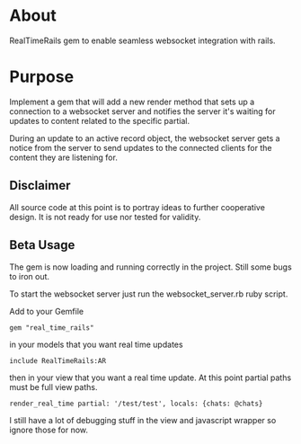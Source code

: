 About
=====

RealTimeRails gem to enable seamless websocket integration with rails.


Purpose
=======

Implement a gem that will add a new render method that sets up a connection to a websocket server and notifies the server it's waiting for updates to content related to the specific partial. 

During an update to an active record object, the websocket server gets a notice from the server to send updates to the connected clients for the content they are listening for.


Disclaimer
----------

All source code at this point is to portray ideas to further cooperative design. It is not ready for use nor tested for validity.

Beta Usage
----------

The gem is now loading and running correctly in the project. Still some bugs to iron out.

To start the websocket server just run the websocket_server.rb ruby script.

Add to your Gemfile

`gem "real_time_rails"`

in your models that you want real time updates

`include RealTimeRails:AR`

then in your view that you want a real time update. At this point partial paths must be full view paths.

`render_real_time partial: '/test/test', locals: {chats: @chats}`

I still have a lot of debugging stuff in the view and javascript wrapper so ignore those for now.
